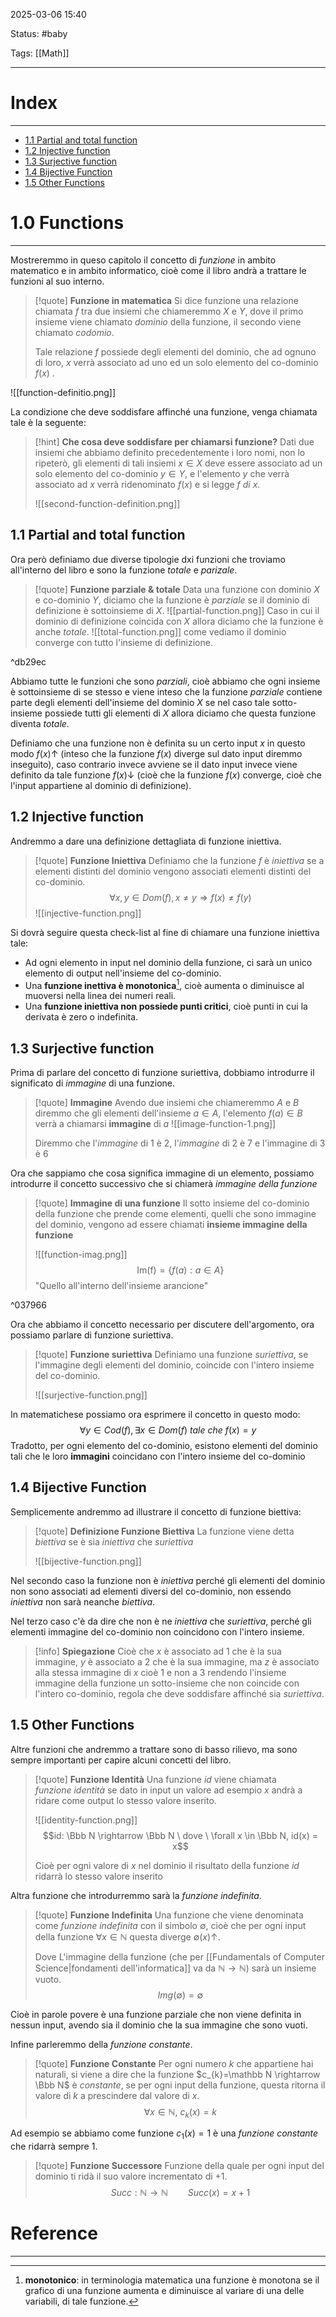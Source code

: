 2025-03-06 15:40

Status: #baby 

Tags: [[Math]]

---
# Index
---
- [1.1 Partial and total function](#1.1%20Partial%20and%20total%20function)
- [1.2 Injective function](#1.2%20Injective%20function)
- [1.3 Surjective function](#1.3%20Surjective%20function)
- [1.4 Bijective Function](#1.4%20Bijective%20Function)
- [1.5 Other Functions](#1.5%20Other%20Functions)
# 1.0 Functions
---
Mostreremmo in queso capitolo il concetto di $funzione$ in ambito matematico e in ambito informatico, cioè come il libro andrà a trattare le funzioni al suo interno.

> [!quote] **Funzione in matematica**
> Si dice funzione una relazione chiamata $f$ tra due insiemi che chiameremmo $X$ e $Y$, dove il primo insieme viene chiamato $dominio$ della funzione, il secondo viene chiamato $codomio$.
> 
> Tale relazione $f$ possiede degli elementi del dominio, che ad ognuno di loro, $x$ verrà associato ad uno ed un solo elemento del co-dominio $f(x)$ .
> 
![[function-definitio.png]]

La condizione che deve soddisfare affinché una funzione, venga chiamata tale è la seguente:

> [!hint] **Che cosa deve soddisfare per chiamarsi funzione?**
> Dati due insiemi che abbiamo definito precedentemente i loro nomi, non lo ripeterò, gli elementi di tali insiemi $x \in X$ deve essere associato ad un solo elemento del co-dominio $y \in Y$, e l'elemento $y$ che verrà associato ad $x$ verrà ridenominato $f(x)$ e si legge *f di x*.
> 
> ![[second-function-definition.png]]
## 1.1 Partial and total function
Ora però definiamo due diverse tipologie dxi funzioni che troviamo all'interno del libro e sono la funzione $totale$ e $parizale$.

> [!quote] **Funzione parziale & totale**
> Data una funzione con dominio $X$ e co-dominio $Y$, diciamo che la funzione è $parziale$ se il dominio di definizione è sottoinsieme di $X$.
> ![[partial-function.png]]
> Caso in cui il dominio di definizione coincida con $X$ allora diciamo che la funzione è anche $totale$.
> ![[total-function.png]]
> come vediamo il dominio converge con tutto l'insieme di definizione.

^db29ec

Abbiamo tutte le funzioni che sono $parziali$, cioè abbiamo che ogni insieme è sottoinsieme di se stesso e viene inteso che la funzione $parziale$ contiene parte degli elementi dell'insieme del dominio $X$ se nel caso tale sotto-insieme possiede tutti gli elementi di $X$ allora diciamo che questa funzione diventa $totale$.

Definiamo che una funzione non è definita su un certo input $x$ in questo modo $f(x)\uparrow$ (inteso che la funzione $f(x)$ diverge sul dato input diremmo  inseguito),  caso contrario invece avviene se il dato input invece viene definito da tale funzione $f(x)\downarrow$ (cioè che la funzione $f(x)$ converge, cioè che l'input appartiene al dominio di definizione).

## 1.2 Injective function
Andremmo a dare una definizione dettagliata di funzione iniettiva.

> [!quote] **Funzione Iniettiva**
> Definiamo che la funzione $f$ è $iniettiva$ se a elementi distinti del dominio vengono associati elementi distinti del co-dominio. $$\forall x,y \in Dom(f), x \neq y\Rightarrow f(x)\neq f(y)$$ 
> ![[injective-function.png]]

Si dovrà seguire questa check-list al fine di chiamare una funzione iniettiva tale:
- Ad ogni elemento in input nel dominio della funzione, ci sarà un unico elemento di output nell'insieme del co-dominio.
- Una **funzione inettiva è monotonica**[^1], cioè aumenta o diminuisce al muoversi nella linea dei numeri reali.
- Una **funzione iniettiva non possiede punti critici**, cioè punti in cui la derivata è zero o indefinita.
## 1.3 Surjective function
Prima di parlare del concetto di funzione suriettiva, dobbiamo introdurre il significato di $immagine$ di una funzione.

>[!quote] **Immagine**
>Avendo due insiemi che chiameremmo $A$ e $B$ diremmo che gli elementi dell'insieme $a \in A$, l'elemento $f(a) \in B$ verrà a chiamarsi **immagine** di $a$
>![[image-function-1.png]]
>
>Diremmo che l'*immagine* di 1 è 2, l'*immagine* di 2 è 7 e l'immagine di 3 è 6
>

Ora che sappiamo che cosa significa immagine di un elemento, possiamo introdurre il concetto successivo che si chiamerà *immagine della funzione*

>[!quote] **Immagine di una funzione**
>Il sotto insieme del co-dominio della funzione che prende come elementi, quelli che sono immagine del dominio, vengono ad essere chiamati **insieme immagine della funzione**
>
>![[function-imag.png]]
 >$$\mathrm{Im(f)} = \{f(a):a\in A\}$$
 >"Quello all'interno dell'insieme arancione"

^037966

Ora che abbiamo il concetto necessario per discutere dell'argomento, ora possiamo parlare di funzione suriettiva.

>[!quote] **Funzione suriettiva**
>Definiamo una funzione $suriettiva$, se l'immagine degli elementi del dominio, coincide con l'intero insieme del co-dominio.
>
>![[surjective-function.png]]
>

In matematichese possiamo ora esprimere il concetto in questo modo:
$$\forall y\in Cod(f),\exists x\in Dom(f) \ tale \ che \ f(x) = y$$
Tradotto, per ogni elemento del co-dominio, esistono elementi del dominio tali che le loro **immagini** coincidano con l'intero insieme del co-dominio

## 1.4 Bijective Function
Semplicemente andremmo ad illustrare il concetto di funzione biettiva:

>[!quote] **Definizione Funzione Biettiva**
>La funzione viene detta $biettiva$ se è sia $iniettiva$ che $suriettiva$
>
>![[bijective-function.png]]

Nel secondo caso la funzione non è $iniettiva$ perché gli elementi del dominio non sono associati ad elementi diversi del co-dominio, non essendo $iniettiva$ non sarà neanche $biettiva$.

Nel terzo caso c'è da dire che non è ne $iniettiva$ che $suriettiva$, perché gli elementi immagine del co-dominio non coincidono con l'intero insieme.

>[!info] **Spiegazione**
>Cioè che $x$ è associato ad $1$ che è la sua immagine, $y$ è associato a $2$ che è la sua immagine, ma $z$ è associato alla stessa immagine di $x$ cioè $1$ e non a $3$ rendendo l'insieme immagine della funzione un sotto-insieme che non coincide con l'intero co-dominio, regola che deve soddisfare affinché sia $suriettiva$.

## 1.5 Other Functions
Altre funzioni che andremmo a trattare sono di basso rilievo, ma sono sempre importanti per capire alcuni concetti del libro.

>[!quote] **Funzione Identità**
>Una funzione $id$ viene chiamata $funzione \ identità$ se dato in input un valore ad esempio $x$ andrà a ridare come output lo stesso valore inserito.
>
>![[identity-function.png]]
>$$id: \Bbb N \rightarrow \Bbb N \ dove \ \forall x \in \Bbb N, id(x) = x$$
>
>Cioè per ogni valore di $x$ nel dominio il risultato della funzione $id$ ridarrà lo stesso valore inserito
>

Altra funzione che introdurremmo sarà la $funzione \ indefinita$.

>[!quote] **Funzione Indefinita**
>Una funzione che viene denominata come $funzione \ indefinita$ con il simbolo $\emptyset$, cioè che per ogni input della funzione $\forall x\in\mathbb N$ questa diverge $\emptyset(x)\uparrow$.
>
>Dove L'immagine della funzione (che per [[Fundamentals of Computer Science|fondamenti dell'informatica]] va da $\mathbb N \to \mathbb N$) sarà un insieme vuoto.
>$$Img(\emptyset) = \emptyset$$

Cioè in parole povere è una funzione parziale che non viene definita in nessun input, avendo sia il dominio che la sua immagine che sono vuoti.

Infine parleremmo della $funzione \ constante$.

>[!quote] **Funzione Constante**
>Per ogni numero $k$ che appartiene hai naturali, si viene a dire che la funzione $c_{k}=\mathbb N \rightarrow \Bbb N$ è $constante$, se per ogni input della funzione, questa ritorna il valore di $k$ a prescindere dal valore di $x$.
>$$\forall x \in \mathbb N,\ c_{k}(x)=k$$

Ad esempio se abbiamo come funzione $c_{1}(x)=1$ è una $funzione \ constante$ che ridarrà sempre 1.

>[!quote] **Funzione Successore**
>Funzione della quale per ogni input del dominio ti ridà il suo valore incrementato di +1.
>$$Succ:\mathbb N \to \mathbb N \qquad Succ(x) = x+1$$
# Reference
---
[^1]: **monotonico**: in terminologia matematica una funzione è monotona se il grafico di una funzione aumenta e diminuisce al variare di una delle variabili, di tale funzione.